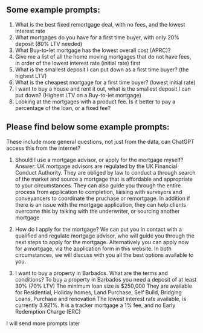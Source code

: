 ## Some example prompts:
1. What is the best fixed remortgage deal, with no fees, and the lowest interest rate
2. What mortgages do you have for a first time buyer, with only 20% deposit (80% LTV needed)
3. What Buy-to-let mortgage has the lowest overall cost (APRC)?
4. Give me a list of all the home moving mortgages that do not have fees, in order of the lowest interest rate (initial rate) first
5. What is the smallest deposit I can put down as a first time buyer? (the highest LTV)
6. What is the cheapest mortgage for a first time buyer? (lowest initial rate)
7. I want to buy a house and rent it out, what is the smallest deposit I can put down? (Highest LTV on a Buy-to-let mortgage)
8. Looking at the mortgages with a product fee. Is it better to pay a percentage of the loan, or a fixed fee?
    
## Please find below some example prompts:
These include more general questions, not just from the data, can ChatGPT access this from the internet?

1. Should I use a mortgage advisor, or apply for the mortgage myself?
Answer: UK mortgage advisors are regulated by the UK Financial Conduct Authority. They are obliged by law to conduct a through search of the market and source a mortgage that is affordable and appropriate to your circumstances.
They can also guide you through the entire process from application to completion, liaising with surveyors and conveyancers to coordinate the pruchase or remortgage.
In addition if there is an issue with the mortgage application, they can help clients overcome this by talking with the underwriter, or sourcing another mortgage

2. How do I apply for the mortgage?
We can put you in contact with a qualified and regulate mortgage advisor, who will guide you through the next steps to apply for the mortgage.
Alternatively you can apply now for a mortgage, via the application form in this website.
In both circumstances, we will discuss with you all the best options available to you.

3. I want to buy a property in Barbados. What are the terms and conditions?
To buy a property in Barbados you need a deposit of at least 30% (70% LTV)
The minimum loan size is $250,000
They are available for Residential, Holiday homes, Land Purchase, Self Build, Bridging Loans, Purchase and renovation
The lowest interest rate available, is currently 3.921%. It is a tracker mortgage a 1% fee, and no Early Redemption Charge (ERC)


I will send more prompts later